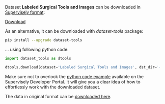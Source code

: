 Dataset **Labeled Surgical Tools and Images** can be downloaded in [Supervisely format](https://developer.supervisely.com/api-references/supervisely-annotation-json-format):

 [Download](https://assets.supervisely.com/remote/eyJsaW5rIjogImZzOi8vYXNzZXRzLzE5MzVfTGFiZWxlZCBTdXJnaWNhbCBUb29scyBhbmQgSW1hZ2VzL2xhYmVsZWQtc3VyZ2ljYWwtdG9vbHMtYW5kLWltYWdlcy1EYXRhc2V0TmluamEudGFyIiwgInNpZyI6ICJRUzg0VC9URU5KOWJtNFFjY2ZPNmlsRGVrVld4Mm9yT0xiM1RHOUUvc3dzPSJ9)

As an alternative, it can be downloaded with *dataset-tools* package:
``` bash
pip install --upgrade dataset-tools
```

... using following python code:
``` python
import dataset_tools as dtools

dtools.download(dataset='Labeled Surgical Tools and Images', dst_dir='~/dataset-ninja/')
```
Make sure not to overlook the [python code example](https://developer.supervisely.com/getting-started/python-sdk-tutorials/iterate-over-a-local-project) available on the Supervisely Developer Portal. It will give you a clear idea of how to effortlessly work with the downloaded dataset.

The data in original format can be [downloaded here](https://www.kaggle.com/datasets/dilavado/labeled-surgical-tools/download?datasetVersionNumber=1).